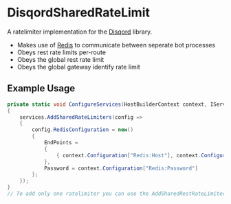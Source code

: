 # DisqordSharedRateLimit

A ratelimiter implementation for the [Disqord](https://github.com/Quahu/Disqord/) library.

 - Makes use of [Redis](https://redis.io/) to communicate between seperate bot processes
 - Obeys rest rate limits per-route
 - Obeys the global rest rate limit
 - Obeys the global gateway identify rate limit

## Example Usage

```cs
private static void ConfigureServices(HostBuilderContext context, IServiceCollection services)
{
    services.AddSharedRateLimiters(config =>
    {
        config.RedisConfiguration = new()
        {
            EndPoints =
            {
                { context.Configuration["Redis:Host"], context.Configuration.GetValue<int>("Redis:Port") }
            },
            Password = context.Configuration["Redis:Password"]
        };
    });
}
// To add only one ratelimiter you can use the AddSharedRestRateLimiter or AddSharedGatewayRateLimiter extension methods.
```
